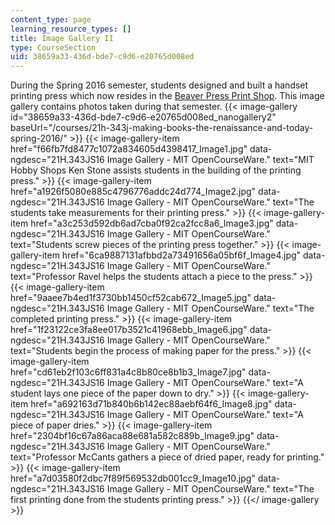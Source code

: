 ```yaml
---
content_type: page
learning_resource_types: []
title: Image Gallery II
type: CourseSection
uid: 38659a33-436d-bde7-c9d6-e20765d008ed
---
```


During the Spring 2016 semester, students designed and built a handset printing press which now resides in the [Beaver Press Print Shop](http://beaverpress.mit.edu/). This image gallery contains photos taken during that semester.
{{< image-gallery id="38659a33-436d-bde7-c9d6-e20765d008ed_nanogallery2" baseUrl="/courses/21h-343j-making-books-the-renaissance-and-today-spring-2016/" >}}
{{< image-gallery-item href="f66fb7fd8477c1072a834605d4398417_Image1.jpg" data-ngdesc="21H.343JS16 Image Gallery - MIT OpenCourseWare." text="MIT Hobby Shops Ken Stone assists students in the building of the printing press." >}}
{{< image-gallery-item href="a1926f5080e885c4796776addc24d774_Image2.jpg" data-ngdesc="21H.343JS16 Image Gallery - MIT OpenCourseWare." text="The students take measurements for their printing press." >}}
{{< image-gallery-item href="a3c253d592db6ad7cba0f92ca2fcc8a6_Image3.jpg" data-ngdesc="21H.343JS16 Image Gallery - MIT OpenCourseWare." text="Students screw pieces of the printing press together." >}}
{{< image-gallery-item href="6ca9887131afbbd2a73491656a05bf6f_Image4.jpg" data-ngdesc="21H.343JS16 Image Gallery - MIT OpenCourseWare." text="Professor Ravel helps the students attach a piece to the press." >}}
{{< image-gallery-item href="9aaee7b4ed1f3730bb1450cf52cab672_Image5.jpg" data-ngdesc="21H.343JS16 Image Gallery - MIT OpenCourseWare." text="The completed printing press." >}}
{{< image-gallery-item href="1f23122ce3fa8ee017b3521c41968ebb_Image6.jpg" data-ngdesc="21H.343JS16 Image Gallery - MIT OpenCourseWare." text="Students begin the process of making paper for the press." >}}
{{< image-gallery-item href="cd61eb2f103c6ff831a4c8b80ce8b1b3_Image7.jpg" data-ngdesc="21H.343JS16 Image Gallery - MIT OpenCourseWare." text="A student lays one piece of the paper down to dry." >}}
{{< image-gallery-item href="a692163d71b840b6b142ec88aebf64f6_Image8.jpg" data-ngdesc="21H.343JS16 Image Gallery - MIT OpenCourseWare." text="A piece of paper dries." >}}
{{< image-gallery-item href="2304bf16c67a86aca88e681a582c889b_Image9.jpg" data-ngdesc="21H.343JS16 Image Gallery - MIT OpenCourseWare." text="Professor McCants gathers a piece of dried paper, ready for printing." >}}
{{< image-gallery-item href="a7d03580f2dbc7f89f569532db001cc9_Image10.jpg" data-ngdesc="21H.343JS16 Image Gallery - MIT OpenCourseWare." text="The first printing done from the students printing press." >}}
{{</ image-gallery >}}